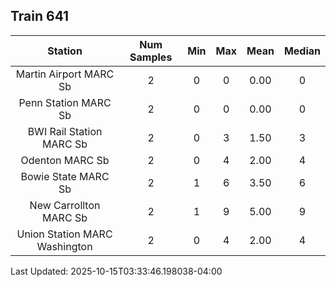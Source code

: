 ## Train 641

| Station | Num Samples | Min | Max | Mean | Median |
| :-----: | :---------: | :-: | :-: | :--: | :----: |
| Martin Airport MARC Sb | 2 | 0 | 0 | 0.00 | 0 |
| Penn Station MARC Sb | 2 | 0 | 0 | 0.00 | 0 |
| BWI Rail Station MARC Sb | 2 | 0 | 3 | 1.50 | 3 |
| Odenton MARC Sb | 2 | 0 | 4 | 2.00 | 4 |
| Bowie State MARC Sb | 2 | 1 | 6 | 3.50 | 6 |
| New Carrollton MARC Sb | 2 | 1 | 9 | 5.00 | 9 |
| Union Station MARC Washington | 2 | 0 | 4 | 2.00 | 4 |


Last Updated: 2025-10-15T03:33:46.198038-04:00